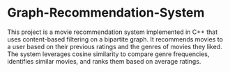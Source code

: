 # Graph-Recommendation-System
This project is a movie recommendation system implemented in C++ that uses content-based filtering on a bipartite graph. It recommends movies to a user based on their previous ratings and the genres of movies they liked. The system leverages cosine similarity to compare genre frequencies, identifies similar movies, and ranks them based on average ratings.
